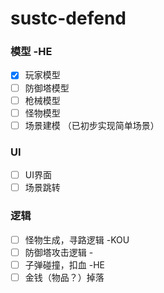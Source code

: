 # sustc-defend

### 模型 -HE
 - [x] 玩家模型 
 - [ ] 防御塔模型
 - [ ] 枪械模型
 - [ ] 怪物模型
 - [ ] 场景建模  （已初步实现简单场景）
 
### UI
- [ ] UI界面
- [ ] 场景跳转

### 逻辑
- [ ] 怪物生成，寻路逻辑 -KOU
- [ ] 防御塔攻击逻辑 -
- [ ] 子弹碰撞，扣血 -HE
- [ ] 金钱（物品？）掉落

